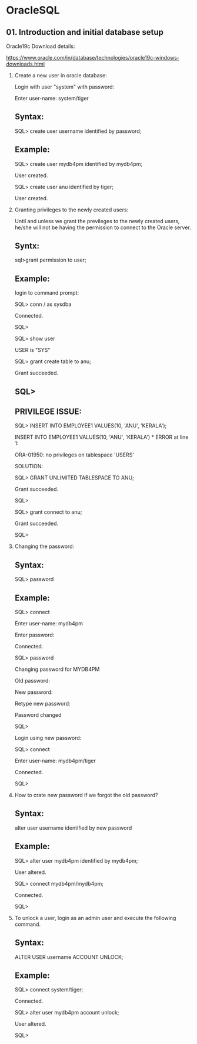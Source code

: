# OracleSQL

## 01. Introduction and initial database setup

Oracle19c Download details:

https://www.oracle.com/in/database/technologies/oracle19c-windows-downloads.html


1. Create a new user in oracle database: 

	Login with user "system" with password:

	Enter user-name: system/tiger

	Syntax:
	-------
	SQL> create user username identified by password;

	Example:
	--------
	SQL> create user mydb4pm identified by mydb4pm;
  
	User created.
  
	SQL> create user anu identified by tiger;
  
	User created.

2. Granting privileges to the newly created users:

	Until and unless we grant the previleges to the newly created users, he/she will not be having the permission to connect to the Oracle server. 
	
	Syntx:
	------
	sql>grant permission to user;
	
	Example:
	--------
	
	login to command prompt:
	
	
	SQL> conn / as sysdba
  
	Connected.
  
	SQL> 
  
	SQL> show user
  
	USER is "SYS"
  
	SQL> grant create table to anu;
	
	Grant succeeded.
	
	SQL>
	------------------------------------------------------------------
	PRIVILEGE ISSUE:
	----------------
	SQL> INSERT INTO EMPLOYEE1 VALUES(10, 'ANU', 'KERALA');
  
	INSERT INTO EMPLOYEE1 VALUES(10, 'ANU', 'KERALA')
				*
	ERROR at line 1:
  
	ORA-01950: no privileges on tablespace 'USERS'
	
	
	SOLUTION:
  
	SQL> GRANT UNLIMITED TABLESPACE TO ANU;
	
	Grant succeeded.
	
	SQL>
	
	
	SQL> grant connect to anu;
  
	Grant succeeded.
  
	SQL> 

3. Changing the password:
	
	Syntax:
	-------
	SQL> password
	
	Example:
	--------
	
	SQL> connect
  
	Enter user-name: mydb4pm
  
	Enter password:
  
	Connected.
  
	SQL> password
  
	Changing password for MYDB4PM
  
	Old password:
  
	New password:
  
	Retype new password:
  
	Password changed
  
	SQL>
	
	Login using new password:
  
	SQL> connect
  
	Enter user-name: mydb4pm/tiger
  
	Connected.
  
	SQL>

4. How to crate new password if we forgot the old password?

	Syntax:
	-------
	alter user username identified by new password
	
	Example:
	-------
	SQL> alter user mydb4pm identified by mydb4pm;

	User altered.

	SQL> connect mydb4pm/mydb4pm;
  
	Connected.
  
	SQL>
	
5. To unlock a user, login as an admin user and execute the following command. 

	Syntax:
	-------
	ALTER USER username ACCOUNT UNLOCK;
	
	Example:
	--------
	SQL> connect system/tiger;
  
	Connected.
  
	SQL> alter user mydb4pm account unlock;

	User altered.

	SQL>
